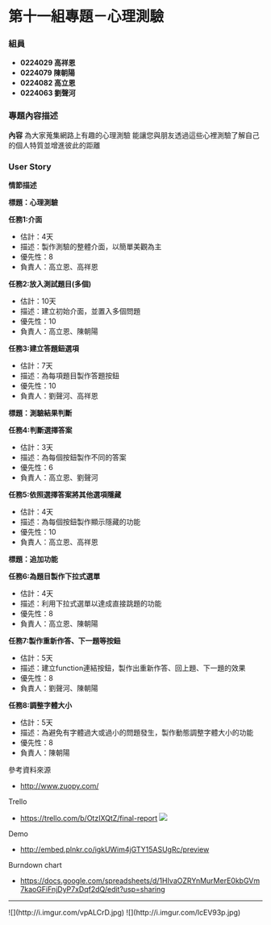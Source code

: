 # 第十一組專題－心理測驗 #

### 組員 ###

- **0224029 高祥恩**
- **0224079 陳朝陽**
- **0224082 高立恩**
- **0224063 劉聲河**

### 專題內容描述 ###

**內容**
為大家蒐集網路上有趣的心理測驗
能讓您與朋友透過這些心裡測驗了解自己的個人特質並增進彼此的距離

### User Story ###

**情節描述**

**標題：心理測驗**

**任務1:介面**
- 估計：4天
- 描述：製作測驗的整體介面，以簡單美觀為主
- 優先性：8
- 負責人：高立恩、高祥恩

**任務2:放入測試題目(多個)**
- 估計：10天
- 描述：建立初始介面，並置入多個問題
- 優先性：10
- 負責人：高立恩、陳朝陽

**任務3:建立答題鈕選項**
- 估計：7天
- 描述：為每項題目製作答題按鈕
- 優先性：10
- 負責人：劉聲河、高祥恩

**標題：測驗結果判斷**
 
**任務4:判斷選擇答案**
- 估計：3天
- 描述：為每個按鈕製作不同的答案
- 優先性：6
- 負責人：高立恩、劉聲河
 
**任務5:依照選擇答案將其他選項隱藏**
- 估計：4天
- 描述：為每個按鈕製作顯示隱藏的功能
- 優先性：10
- 負責人：高立恩、高祥恩

**標題：追加功能**

**任務6:為題目製作下拉式選單**
- 估計：4天
- 描述：利用下拉式選單以達成直接跳題的功能
- 優先性：8
- 負責人：高立恩、陳朝陽

**任務7:製作重新作答、下一題等按鈕**
- 估計：5天
- 描述：建立function連結按鈕，製作出重新作答、回上題、下一題的效果
- 優先性：8
- 負責人：劉聲河、陳朝陽

**任務8:調整字體大小**
- 估計：5天
- 描述：為避免有字體過大或過小的問題發生，製作動態調整字體大小的功能
- 優先性：8
- 負責人：陳朝陽

參考資料來源

- http://www.zuopy.com/


Trello

- https://trello.com/b/OtzIXQtZ/final-report
![](http://i.imgur.com/sHQqnf4.jpg)

Demo

- http://embed.plnkr.co/igkUWim4jGTY15ASUgRc/preview
 
Burndown chart

- https://docs.google.com/spreadsheets/d/1HIvaOZRYnMurMerE0kbGVm7kaoGFiFnjDyP7xDqf2dQ/edit?usp=sharing
<hr>
![](http://i.imgur.com/vpALCrD.jpg)
![](http://i.imgur.com/lcEV93p.jpg)
